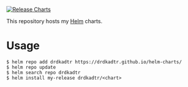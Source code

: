 [![Release Charts](https://github.com/atrakic/helm-charts/actions/workflows/release.yaml/badge.svg)](https://github.com/atrakic/helm-charts/actions/workflows/release.yaml)

This repository hosts my [Helm](https://helm.sh) charts.

# Usage

```
$ helm repo add drdkadtr https://drdkadtr.github.io/helm-charts/
$ helm repo update
$ helm search repo drdkadtr
$ helm install my-release drdkadtr/<chart>
```
